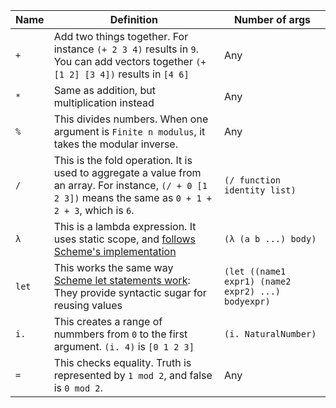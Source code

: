Name | Definition | Number of args
---------------|--------------------|---------------
`+` | Add two things together. For instance `(+ 2 3 4)` results in `9`. You can add vectors together `(+ [1 2] [3 4])` results in `[4 6]` | Any
`*` | Same as addition, but multiplication instead | Any
`%` | This divides numbers. When one argument is `Finite n modulus`, it takes the modular inverse. | Any
`/` | This is the fold operation. It is used to aggregate a value from an array. For instance, `(/ + 0 [1 2 3])` means the same as `0 + 1 + 2 + 3`, which is `6`. | `(/ function identity list)`
`λ` | This is a lambda expression. It uses static scope, and [follows Scheme's implementation](http://www.r6rs.org/final/html/r6rs/r6rs-Z-H-4.html#node_sec_1.6) | `(λ (a b ...) body)`
`let` | This works the same way [Scheme let statements work](http://www.r6rs.org/final/html/r6rs/r6rs-Z-H-4.html#node_sec_1.3): They provide syntactic sugar for reusing values | `(let ((name1 expr1) (name2 expr2) ...) bodyexpr)`
`i.` | This creates a range of nummbers from `0` to the first argument. `(i. 4)` is `[0 1 2 3]` | `(i. NaturalNumber)`
`=` | This checks equality. Truth is represented by `1 mod 2`, and false is `0 mod 2`. | Any
